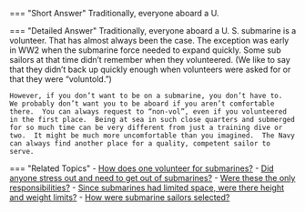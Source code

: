 
=== "Short Answer"
    Traditionally, everyone aboard a U.

=== "Detailed Answer"
    Traditionally, everyone aboard a U. S. submarine is a volunteer.  That has almost always been the case.  The exception was early in WW2 when the submarine force needed to expand quickly.  Some sub sailors at that time didn’t remember when they volunteered.  (We like to say that they didn’t back up quickly enough when volunteers were asked for or that they were “voluntold.”)

    However, if you don’t want to be on a submarine, you don’t have to.  We probably don’t want you to be aboard if you aren’t comfortable there.  You can always request to “non-vol”, even if you volunteered in the first place.  Being at sea in such close quarters and submerged for so much time can be very different from just a training dive or two.  It might be much more uncomfortable than you imagined.  The Navy can always find another place for a quality, competent sailor to serve.

=== "Related Topics"
    - [How does one volunteer for submarines?](../FAQs/how-does-one-volunteer-for-submarines.md)
    - [Did anyone stress out and need to get out of submarines?](../FAQs/did-anyone-stress-out-and-need-to-get-out-of-submarines.md)
    - [Were these the only responsibilities?](../FAQs/were-these-the-only-responsibilities.md)
    - [Since submarines had limited space, were there height and weight limits?](../FAQs/since-submarines-had-limited-space-were-there-height-and-weight-limits.md)
    - [How were submarine sailors selected?](../FAQs/how-were-submarine-sailors-selected.md)
